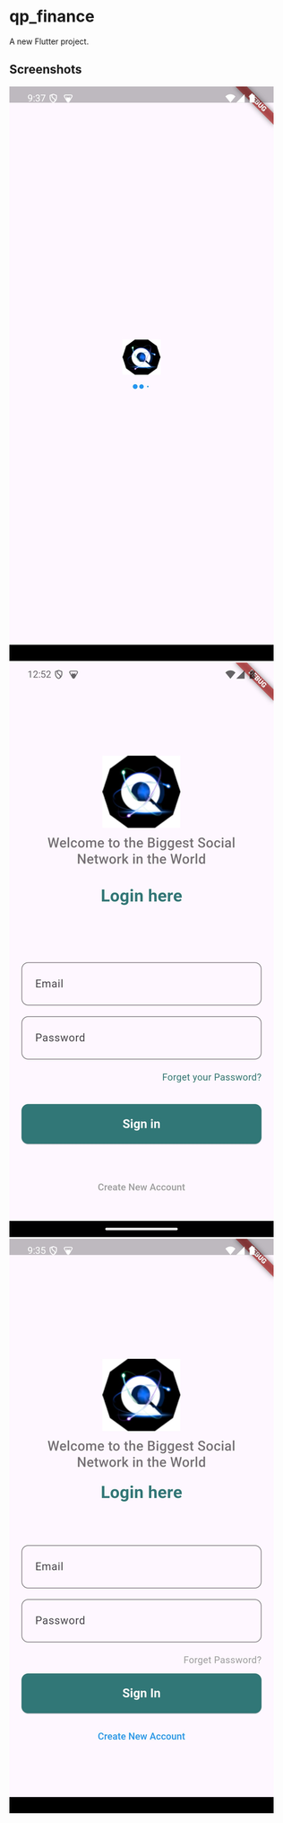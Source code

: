 # qp_finance

A new Flutter project.

## Screenshots
![img.png](img.png)
![img_6.png](img_6.png)
![img_2.png](img_2.png)


